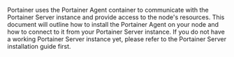 Portainer uses the Portainer Agent container to communicate with the Portainer Server instance and provide access to the node's resources. This document will outline how to install the Portainer Agent on your node and how to connect to it from your Portainer Server instance. If you do not have a working Portainer Server instance yet, please refer to the Portainer Server installation guide first.
